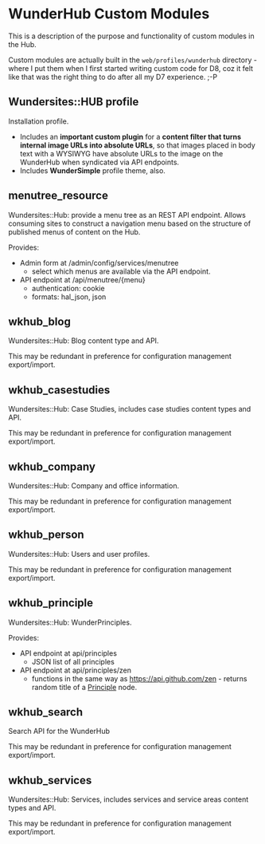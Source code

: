 WunderHub Custom Modules
========================

This is a description of the purpose and functionality of custom modules in the Hub.

Custom modules are actually built in the `web/profiles/wunderhub` directory - where I put them when I first started writing custom code for D8, coz it felt like that was the right thing to do after all my D7 experience. ;-P

Wundersites::HUB profile
------------------------

Installation profile.

* Includes an **important custom plugin** for a **content filter that turns internal image URLs into absolute URLs**, so that images placed in body text with a WYSIWYG have absolute URLs to the image on the WunderHub when syndicated via API endpoints.
* Includes **WunderSimple** profile theme, also.
 
menutree_resource
-----------------

Wundersites::Hub: provide a menu tree as an REST API endpoint. Allows consuming sites to construct a navigation menu based on the structure of published menus of content on the Hub.

Provides:

* Admin form at /admin/config/services/menutree
  * select which menus are available via the API endpoint.
* API endpoint at /api/menutree/{menu}
  * authentication: cookie
  * formats: hal_json, json

wkhub_blog
----------

Wundersites::Hub: Blog content type and API.

This may be redundant in preference for configuration management export/import.

wkhub_casestudies
-----------------

Wundersites::Hub: Case Studies, includes case studies content types and API.

This may be redundant in preference for configuration management export/import.

wkhub_company
-------------

Wundersites::Hub: Company and office information.

This may be redundant in preference for configuration management export/import.

wkhub_person
------------

Wundersites::Hub: Users and user profiles.

This may be redundant in preference for configuration management export/import.

wkhub_principle
---------------

Wundersites::Hub: WunderPrinciples.

Provides:

* API endpoint at api/principles
  * JSON list of all principles
* API endpoint at api/principles/zen
  * functions in the same way as https://api.github.com/zen - returns random title of a [Principle](/#!content-types.md#Principle) node.

wkhub_search
------------

Search API for the WunderHub

This may be redundant in preference for configuration management export/import.

wkhub_services
--------------

Wundersites::Hub: Services, includes services and service areas content types and API.

This may be redundant in preference for configuration management export/import.
